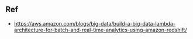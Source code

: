 ## Ref
- https://aws.amazon.com/blogs/big-data/build-a-big-data-lambda-architecture-for-batch-and-real-time-analytics-using-amazon-redshift/